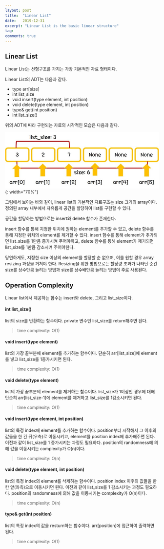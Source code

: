 ```yaml
---
layout: post
title:  "Linear List"
date:   2019-12-31
excerpt: "Linear List is the basic linear structure"
tag:
comments: true
---
```


## Linear List

Linear List는 선형구조를 가지는 가장 기본적인 자료 형태이다.

Linear List의 ADT는 다음과 같다.

-  type arr[size]
-  int list_size
-  void insert(type element, int position)
-  void delete(type element, int position)
-  type& get(int position)
-  int list_size()

위의 ADT에 따라 구현되는 자료의 시각적인 모습은 다음과 같다.

![linkedlist](./../assets/img/Linear_List.jpg){: width="70%"}


그림에서 보이는 바와 같이, linear list의 기본적인 자료구조는 size 크기의 array이다. 정의된 array 내부에서 자유롭게 공간을 할당하여 list를 구현할 수 있다.

공간을 할당하는 방법으로는 insert와 delete 함수가 존재한다.


insert 함수를 통해 지정한 위치에 원하는 element를 추가할 수 있고, delete 함수를 통해 지정한 위치의 element를 제거할 수 있다.
insert 함수를 통해 element가 추가되면 list_size를 1만큼 증가시켜 주어야하고, delete 함수를 통해 element가 제거되면 list_size를 1만큼 감소시켜 주어야한다.

당연하게도, 지정한 size 이상의 element를 할당할 순 없으며, 이를 원할 경우 array resizing 과정을 거쳐야 한다.
Resizing을 위한 방법으로는 할당량 초과가 나타난 순간 size를 상수만큼 늘리는 방법과 size를 상수배만큼 늘리는 방법이 주로 사용된다.

## Operation Complexity

Linear list에서 제공하는 함수는 insert와 delete, 그리고 list_size이다.

#### int list_size()

list의 size를 반환하는 함수이다.
private 변수인 list_size를 return해주면 된다.
> time complexity: O(1)

#### void insert(type element)

list의 가장 끝부분에 element를 추가하는 함수이다.
단순히 arr[list_size]에 element를 넣고 list_size를 1증가시키면 된다.
> time complexity: O(1)

#### void delete(type element)
list의 가장 끝부분의 element를 제거하는 함수이다.
list_size가 1이상인 경우에 대해 단순히 arr[list_size-1]에 element를 제거하고 list_size를 1감소시키면 된다.
> time complexity: O(1)

#### void insert(type element, int position)
list의 특정 index에 element를 추가하는 함수이다.
position부터 시작해서 그 이후의 값들을 한 칸 뒤(우측)로 이동시키고, element를 position index에 추가해주면 된다.
이전과 같이 list_size를 1 증가시키는 과정도 필요하다.
position의 randomness에 의해 값을 이동시키는 complexity가 O(n)이다.
> time complexity: O(n)


#### void delete(type element, int position)
list의 특정 index의 element를 삭제하는 함수이다.
position index 이후의 값들을 한 칸 앞(좌측)으로 이동시키면 된다.
이전과 같이 list_size를 1 감소시키는 과정도 필요하다.
position의 randomness에 의해 값을 이동시키는 complexity가 O(n)이다.
> time complexity: O(n)

#### type& get(int position)
list의 특정 index의 값을 resturn하는 함수이다.
arr[position]에 접근하여 출력하면 된다.
> time complexity: O(1)
